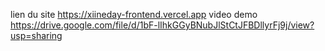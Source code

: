lien du site  https://xiineday-frontend.vercel.app
video demo https://drive.google.com/file/d/1bF-lIhkGGyBNubJlStCtJFBDllyrFj9j/view?usp=sharing
